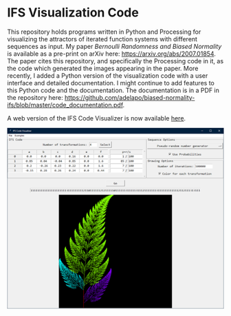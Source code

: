 # IFS Visualization Code

This repository holds programs written in Python and Processing for visualizing the attractors of iterated function systems with different sequences as input. My paper *Bernoulli Randomness and Biased Normality* is available as a pre-print on arXiv here: https://arxiv.org/abs/2007.01854. The paper cites this repository, and specifically the Processing code in it, as the code which generated the images appearing in the paper. More recently, I added a Python version of the visualization code with a user interface and detailed documentation. I might continue to add features to this Python code and the documentation. The documentation is in a PDF in the repository here: https://github.com/adelapo/biased-normality-ifs/blob/master/code_documentation.pdf.

A web version of the IFS Code Visualizer is now available [here](https://adelapo.github.io/ifs.html).

![Screenshot of IFS Code Visualizer Python GUI](https://github.com/adelapo/biased-normality-ifs/blob/master/screenshots/screenshot1.png)